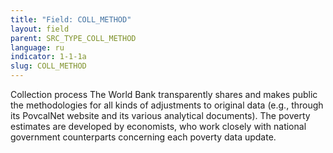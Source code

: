 ```yaml
---
title: "Field: COLL_METHOD"
layout: field
parent: SRC_TYPE_COLL_METHOD
language: ru
indicator: 1-1-1a
slug: COLL_METHOD
---
```

Collection process
The World Bank transparently shares and makes public the methodologies for all kinds of adjustments to original data (e.g., through its PovcalNet website and its various analytical documents). The poverty estimates are developed by economists, who work closely with national government counterparts concerning each poverty data update.